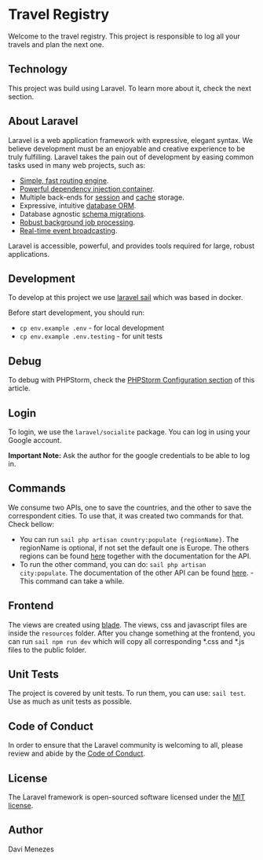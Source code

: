 # Travel Registry

Welcome to the travel registry. This project is responsible to log all your travels and plan the next one.

## Technology

This project was build using Laravel. To learn more about it, check the next section.

## About Laravel

Laravel is a web application framework with expressive, elegant syntax. We believe development must be an enjoyable and creative experience to be truly fulfilling. Laravel takes the pain out of development by easing common tasks used in many web projects, such as:

- [Simple, fast routing engine](https://laravel.com/docs/routing).
- [Powerful dependency injection container](https://laravel.com/docs/container).
- Multiple back-ends for [session](https://laravel.com/docs/session) and [cache](https://laravel.com/docs/cache) storage.
- Expressive, intuitive [database ORM](https://laravel.com/docs/eloquent).
- Database agnostic [schema migrations](https://laravel.com/docs/migrations).
- [Robust background job processing](https://laravel.com/docs/queues).
- [Real-time event broadcasting](https://laravel.com/docs/broadcasting).

Laravel is accessible, powerful, and provides tools required for large, robust applications.

## Development

To develop at this project we use [laravel sail](https://laravel.com/docs/8.x/sail) which was based in docker.

Before start development, you should run:
* `cp env.example .env` - for local development
* `cp env.example .env.testing` - for unit tests

## Debug

To debug with PHPStorm, check the [PHPStorm Configuration section](https://marcuschristiansen.medium.com/setup-xdebug-in-laravel-8-like-a-boss-ea7582ce01ce) of this article.

## Login

To login, we use the `laravel/socialite` package. You can log in using your Google account.

**Important Note:** Ask the author for the google credentials to be able to log in.

## Commands

We consume two APIs, one to save the countries, and the other to save the correspondent cities. To use that, it was created two commands for that. Check bellow:
* You can run `sail php artisan country:populate {regionName}`. The regionName is optional, if not set the default one is Europe. The others regions can be found [here](https://restcountries.eu/#api-endpoints-region) together with the documentation for the API.
* To run the other command, you can do: `sail php artisan city:populate`. The documentation of the other API can be found [here](https://documenter.getpostman.com/view/1134062/T1LJjU52?version=latest#intro). - This command can take a while.

## Frontend

The views are created using [blade](https://laravel.com/docs/8.x/blade). The views, css and javascript files are inside the `resources` folder. After you change something at the frontend, you can run `sail npm run dev` which will copy all corresponding *.css and *.js files to the public folder. 

## Unit Tests

The project is covered by unit tests. To run them, you can use: `sail test`. Use as much as unit tests as possible.

## Code of Conduct

In order to ensure that the Laravel community is welcoming to all, please review and abide by the [Code of Conduct](https://laravel.com/docs/contributions#code-of-conduct).

## License

The Laravel framework is open-sourced software licensed under the [MIT license](https://opensource.org/licenses/MIT).

## Author

Davi Menezes
